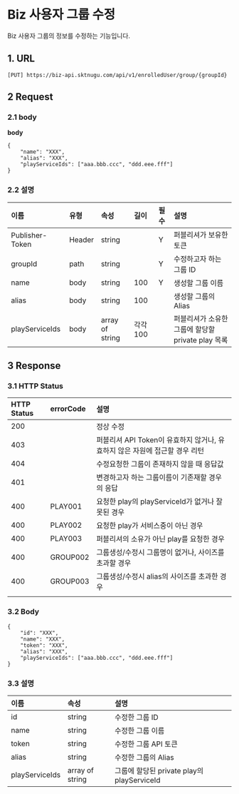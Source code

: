 # Biz 사용자 그룹 수정

Biz 사용자 그룹의 정보를 수정하는 기능입니다.

## 1. URL <a id="Biz&#xC0AC;&#xC6A9;&#xC790;&#xADF8;&#xB8F9;&#xC218;&#xC815;v1-1URL"></a>

```text
[PUT] https://biz-api.sktnugu.com/api/v1/enrolledUser/group/{groupId}
```

## 2 Request <a id="Biz&#xC0AC;&#xC6A9;&#xC790;&#xADF8;&#xB8F9;&#xC218;&#xC815;v1-2Request"></a>

### 2.1 body <a id="Biz&#xC0AC;&#xC6A9;&#xC790;&#xADF8;&#xB8F9;&#xC218;&#xC815;v1-2.1body"></a>

**body**

```text
{
    "name": "XXX",
    "alias": "XXX",
    "playServiceIds": ["aaa.bbb.ccc", "ddd.eee.fff"]
}
```

### 2.2 설명 <a id="Biz&#xC0AC;&#xC6A9;&#xC790;&#xADF8;&#xB8F9;&#xC218;&#xC815;v1-2.2&#xC124;&#xBA85;"></a>

| 이름 | 유형 | 속성 | 길이 | 필수 | 설명 |
| :--- | :--- | :--- | :--- | :--- | :--- |
| Publisher-Token | Header | string |  | Y | 퍼블리셔가 보유한 토큰 |
| groupId | path | string |  | Y | 수정하고자 하는 그룹 ID |
| name | body | string | 100 | Y | 생성할 그룹 이름 |
| alias | body | string | 100 |  | 생성할 그룹의 Alias |
| playServiceIds | body | array of string | 각각 100 |  | 퍼블리셔가 소유한 그룹에 할당할 private play 목록 |

## 3 Response <a id="Biz&#xC0AC;&#xC6A9;&#xC790;&#xADF8;&#xB8F9;&#xC218;&#xC815;v1-3Response"></a>

### 3.1 HTTP Status <a id="Biz&#xC0AC;&#xC6A9;&#xC790;&#xADF8;&#xB8F9;&#xC218;&#xC815;v1-3.1HTTPStatus"></a>

| HTTP Status | errorCode | 설명 |
| :--- | :--- | :--- |
| 200 |  | 정상 수정 |
| 403 |  | 퍼블리셔 API Token이 유효하지 않거나, 유효하지 않은 자원에 접근할 경우 리턴 |
| 404 |  | 수정요청한 그룹이 존재하지 않을 때 응답값 |
| 401 |  | 변경하고자 하는 그룹이름이 기존재할 경우의 응답 |
| 400 | PLAY001 | 요청한 play의 playServiceId가 없거나 잘못된 경우 |
| 400 | PLAY002 | 요청한 play가 서비스중이 아닌 경우 |
| 400 | PLAY003 | 퍼블리셔의 소유가 아닌 play를 요청한 경우 |
| 400 | GROUP002 | 그룹생성/수정시 그룹명이 없거나, 사이즈를 초과할 경우 |
| 400 | GROUP003 | 그룹생성/수정시 alias의 사이즈를 초과한 경우 |
|  |  |  |

### 3.2 Body <a id="Biz&#xC0AC;&#xC6A9;&#xC790;&#xADF8;&#xB8F9;&#xC218;&#xC815;v1-3.2Body"></a>

```text
{
    "id": "XXX",
    "name": "XXX",
    "token": "XXX",
    "alias": "XXX",
    "playServiceIds": ["aaa.bbb.ccc", "ddd.eee.fff"]
}
```

### 3.3 설명 <a id="Biz&#xC0AC;&#xC6A9;&#xC790;&#xADF8;&#xB8F9;&#xC218;&#xC815;v1-3.3&#xC124;&#xBA85;"></a>

| 이름 | 속성 | 설명 |
| :--- | :--- | :--- |
| id | string | 수정한 그룹 ID |
| name | string | 수정한 그룹 이름 |
| token | string | 수정한 그룹 API 토큰 |
| alias | string | 수정한 그룹의 Alias |
| playServiceIds | array of string | 그룹에 할당된 private play의 playServiceId |

